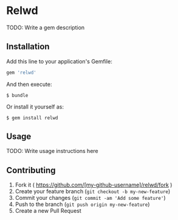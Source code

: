 # Relwd

TODO: Write a gem description

## Installation

Add this line to your application's Gemfile:

```ruby
gem 'relwd'
```

And then execute:

    $ bundle

Or install it yourself as:

    $ gem install relwd

## Usage

TODO: Write usage instructions here

## Contributing

1. Fork it ( https://github.com/[my-github-username]/relwd/fork )
2. Create your feature branch (`git checkout -b my-new-feature`)
3. Commit your changes (`git commit -am 'Add some feature'`)
4. Push to the branch (`git push origin my-new-feature`)
5. Create a new Pull Request

